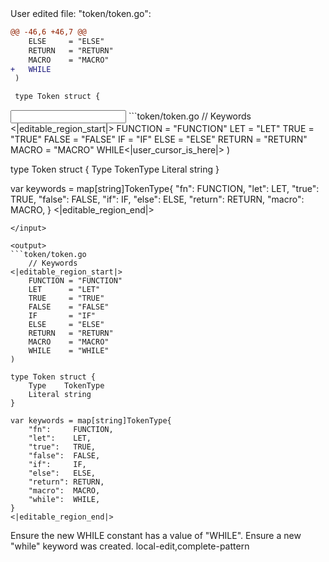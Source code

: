 <events>
User edited file: "token/token.go":

```diff
@@ -46,6 +46,7 @@
 	ELSE     = "ELSE"
 	RETURN   = "RETURN"
 	MACRO    = "MACRO"
+	WHILE
 )

 type Token struct {
```
</events>

<input>
```token/token.go
	// Keywords
<|editable_region_start|>
	FUNCTION = "FUNCTION"
	LET      = "LET"
	TRUE     = "TRUE"
	FALSE    = "FALSE"
	IF       = "IF"
	ELSE     = "ELSE"
	RETURN   = "RETURN"
	MACRO    = "MACRO"
	WHILE<|user_cursor_is_here|>
)

type Token struct {
	Type    TokenType
	Literal string
}

var keywords = map[string]TokenType{
	"fn":     FUNCTION,
	"let":    LET,
	"true":   TRUE,
	"false":  FALSE,
	"if":     IF,
	"else":   ELSE,
	"return": RETURN,
	"macro":  MACRO,
}
<|editable_region_end|>

```
</input>

<output>
```token/token.go
	// Keywords
<|editable_region_start|>
	FUNCTION = "FUNCTION"
	LET      = "LET"
	TRUE     = "TRUE"
	FALSE    = "FALSE"
	IF       = "IF"
	ELSE     = "ELSE"
	RETURN   = "RETURN"
	MACRO    = "MACRO"
	WHILE    = "WHILE"
)

type Token struct {
	Type    TokenType
	Literal string
}

var keywords = map[string]TokenType{
	"fn":     FUNCTION,
	"let":    LET,
	"true":   TRUE,
	"false":  FALSE,
	"if":     IF,
	"else":   ELSE,
	"return": RETURN,
	"macro":  MACRO,
	"while":  WHILE,
}
<|editable_region_end|>

```
</output>

<assertions>
Ensure the new WHILE constant has a value of "WHILE".
Ensure a new "while" keyword was created.
</assertions>

<labels>
local-edit,complete-pattern
</labels>
